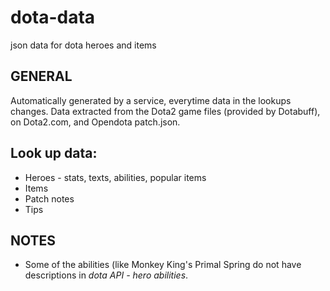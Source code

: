 # dota-data
json data for dota heroes and items

## GENERAL
Automatically generated by a service, everytime data in the lookups changes.
Data extracted from the Dota2 game files (provided by Dotabuff), on Dota2.com, and Opendota patch.json.

## Look up data:
- Heroes - stats, texts, abilities, popular items
- Items
- Patch notes
- Tips

## NOTES
- Some of the abilities (like Monkey King's Primal Spring do not have descriptions in *dota API - hero abilities*. 
